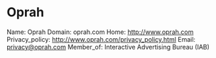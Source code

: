 
# Oprah

Name: Oprah
Domain: oprah.com
Home: http://www.oprah.com
Privacy_policy: http://www.oprah.com/privacy_policy.html
Email: privacy@oprah.com
Member_of: Interactive Advertising Bureau (IAB)
